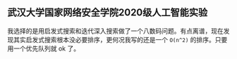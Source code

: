 ## 武汉大学国家网络安全学院2020级人工智能实验

我选择的是用启发式搜索和迭代深入搜索做了一个八数码问题。有点离谱，现在发现其实启发式搜索根本没必要排序，更何况我写的还是一个 `O(n^2)` 的排序。只要用一个优先队列就 ok 了。
